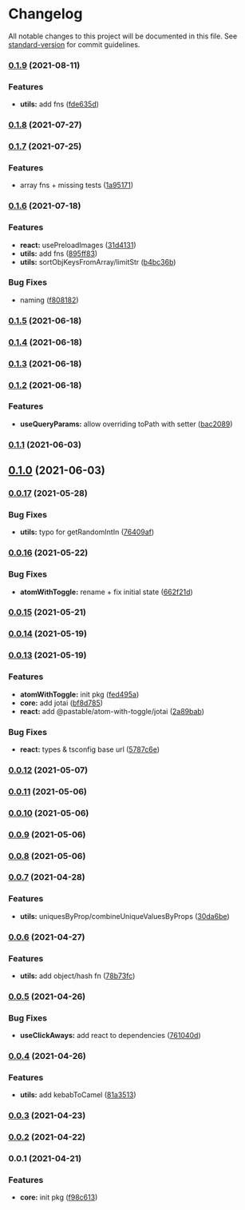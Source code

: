 # Changelog

All notable changes to this project will be documented in this file. See [standard-version](https://github.com/conventional-changelog/standard-version) for commit guidelines.

### [0.1.9](https://github.com/astahmer/pastable/compare/@pastable/core@0.1.8...@pastable/core@0.1.9) (2021-08-11)


### Features

* **utils:** add fns ([fde635d](https://github.com/astahmer/pastable/commit/fde635d5a01c95f3d461def41b56707e87693ad2))

### [0.1.8](https://github.com/astahmer/pastable/compare/@pastable/core@0.1.7...@pastable/core@0.1.8) (2021-07-27)

### [0.1.7](https://github.com/astahmer/pastable/compare/@pastable/core@0.1.6...@pastable/core@0.1.7) (2021-07-25)


### Features

* array fns + missing tests ([1a95171](https://github.com/astahmer/pastable/commit/1a95171953dfb6f019ab8599d85024eb02de5068))

### [0.1.6](https://github.com/astahmer/pastable/compare/@pastable/core@0.1.5...@pastable/core@0.1.6) (2021-07-18)


### Features

* **react:** usePreloadImages ([31d4131](https://github.com/astahmer/pastable/commit/31d4131e2a0fefe2d2f83c73b383f8d8de17f2ab))
* **utils:** add fns ([895ff83](https://github.com/astahmer/pastable/commit/895ff83187c00d416528e84a96787d861a863fb9))
* **utils:** sortObjKeysFromArray/limitStr ([b4bc36b](https://github.com/astahmer/pastable/commit/b4bc36b1e4f60386ea4d07105e5a0f8d911f63f7))


### Bug Fixes

* naming ([f808182](https://github.com/astahmer/pastable/commit/f8081826ae43cb22618caa846229d99979181b45))

### [0.1.5](https://github.com/astahmer/pastable/compare/@pastable/core@0.1.4...@pastable/core@0.1.5) (2021-06-18)

### [0.1.4](https://github.com/astahmer/pastable/compare/@pastable/core@0.1.3...@pastable/core@0.1.4) (2021-06-18)

### [0.1.3](https://github.com/astahmer/pastable/compare/@pastable/core@0.1.2...@pastable/core@0.1.3) (2021-06-18)

### [0.1.2](https://github.com/astahmer/pastable/compare/@pastable/core@0.1.1...@pastable/core@0.1.2) (2021-06-18)


### Features

* **useQueryParams:** allow overriding toPath with setter ([bac2089](https://github.com/astahmer/pastable/commit/bac20891d1656489ea2c2c6086e7ce589349496d))

### [0.1.1](https://github.com/astahmer/pastable/compare/@pastable/core@0.1.0...@pastable/core@0.1.1) (2021-06-03)

## [0.1.0](https://github.com/astahmer/pastable/compare/@pastable/core@0.0.17...@pastable/core@0.1.0) (2021-06-03)

### [0.0.17](https://github.com/astahmer/pastable/compare/@pastable/core@0.0.16...@pastable/core@0.0.17) (2021-05-28)


### Bug Fixes

* **utils:** typo for getRandomIntIn ([76409af](https://github.com/astahmer/pastable/commit/76409afc0cd2cf0c408142973df3c13f2e2c837b))

### [0.0.16](https://github.com/astahmer/pastable/compare/@pastable/core@0.0.15...@pastable/core@0.0.16) (2021-05-22)


### Bug Fixes

* **atomWithToggle:** rename + fix initial state ([662f21d](https://github.com/astahmer/pastable/commit/662f21d39089066f1af8d5ee5d46e426b03d50a4))

### [0.0.15](https://github.com/astahmer/pastable/compare/@pastable/core@0.0.14...@pastable/core@0.0.15) (2021-05-21)

### [0.0.14](https://github.com/astahmer/pastable/compare/@pastable/core@0.0.13...@pastable/core@0.0.14) (2021-05-19)

### [0.0.13](https://github.com/astahmer/pastable/compare/@pastable/core@0.0.12...@pastable/core@0.0.13) (2021-05-19)


### Features

* **atomWithToggle:** init pkg ([fed495a](https://github.com/astahmer/pastable/commit/fed495a703ca775bfeefd63d1c4363658e7f1d3f))
* **core:** add jotai ([bf8d785](https://github.com/astahmer/pastable/commit/bf8d785f6a368927777e5c8b595fdadc354c6095))
* **react:** add @pastable/atom-with-toggle/jotai ([2a89bab](https://github.com/astahmer/pastable/commit/2a89babfd89bc8fe554e1edb190325fa1cc2edd6))


### Bug Fixes

* **react:** types & tsconfig base url ([5787c6e](https://github.com/astahmer/pastable/commit/5787c6ee23567c63f8b6d14f2bbe4f6c557118e7))

### [0.0.12](https://github.com/astahmer/pastable/compare/@pastable/core@0.0.11...@pastable/core@0.0.12) (2021-05-07)

### [0.0.11](https://github.com/astahmer/pastable/compare/@pastable/core@0.0.10...@pastable/core@0.0.11) (2021-05-06)

### [0.0.10](https://github.com/astahmer/pastable/compare/@pastable/core@0.0.9...@pastable/core@0.0.10) (2021-05-06)

### [0.0.9](https://github.com/astahmer/pastable/compare/@pastable/core@0.0.8...@pastable/core@0.0.9) (2021-05-06)

### [0.0.8](https://github.com/astahmer/pastable/compare/@pastable/core@0.0.7...@pastable/core@0.0.8) (2021-05-06)

### [0.0.7](https://github.com/astahmer/pastable/compare/@pastable/core@0.0.6...@pastable/core@0.0.7) (2021-04-28)


### Features

* **utils:** uniquesByProp/combineUniqueValuesByProps ([30da6be](https://github.com/astahmer/pastable/commit/30da6be2b51a8880577ba5fa92f268c7a50e59ed))

### [0.0.6](https://github.com/astahmer/pastable/compare/@pastable/core@0.0.5...@pastable/core@0.0.6) (2021-04-27)


### Features

* **utils:** add object/hash fn ([78b73fc](https://github.com/astahmer/pastable/commit/78b73fc88a16345daad17346a4f96dc5fe71fcef))

### [0.0.5](https://github.com/astahmer/pastable/compare/@pastable/core@0.0.4...@pastable/core@0.0.5) (2021-04-26)


### Bug Fixes

* **useClickAways:** add react to dependencies ([761040d](https://github.com/astahmer/pastable/commit/761040d6b347e39ad904735762425af7dabd65c6))

### [0.0.4](https://github.com/astahmer/pastable/compare/@pastable/core@0.0.3...@pastable/core@0.0.4) (2021-04-26)


### Features

* **utils:** add kebabToCamel ([81a3513](https://github.com/astahmer/pastable/commit/81a3513bb0e6575e32191b58604ea64671350fd4))

### [0.0.3](https://github.com/astahmer/pastable/compare/@pastable/core@0.0.2...@pastable/core@0.0.3) (2021-04-23)

### [0.0.2](https://github.com/astahmer/pastable/compare/@pastable/core@0.0.1...@pastable/core@0.0.2) (2021-04-22)

### 0.0.1 (2021-04-21)


### Features

* **core:** init pkg ([f98c613](https://github.com/astahmer/pastable/commit/f98c613bb7d02199c2be071701f0350738e42df1))
